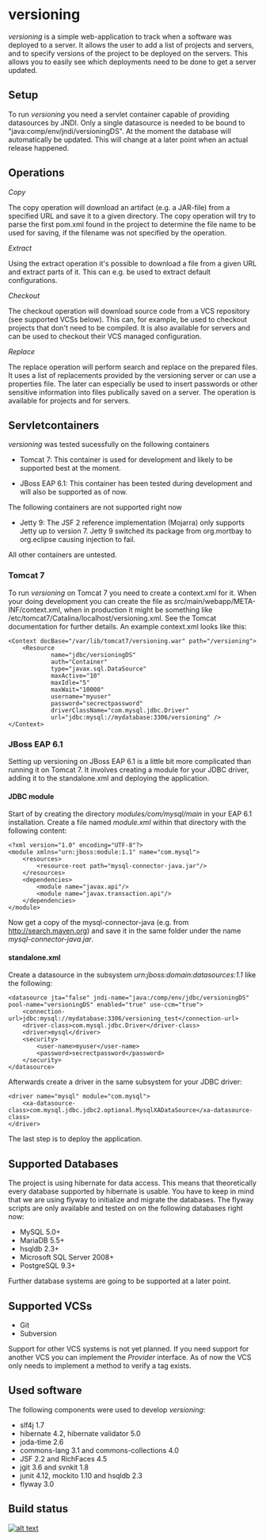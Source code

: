 versioning
==========

*versioning* is a simple web-application to track when a software was deployed
to a server. It allows the user to add a list of projects and servers, and to
specify versions of the project to be deployed on the servers. This allows you
to easily see which deployments need to be done to get a server updated.

Setup
-----

To run *versioning* you need a servlet container capable of providing datasources
by JNDI. Only a single datasource is needed to be bound to
"java:comp/env/jndi/versioningDS". At the moment the database will automatically
be updated. This will change at a later point when an actual release happened.

Operations
----------

*Copy*

The copy operation will download an artifact (e.g. a JAR-file) from a specified URL
and save it to a given directory. The copy operation will try to parse the first
pom.xml found in the project to determine the file name to be used for saving, if
the filename was not specified by the operation.

*Extract*

Using the extract operation it's possible to download a file from a given URL and
extract parts of it. This can e.g. be used to extract default configurations.

*Checkout*

The checkout operation will download source code from a VCS repository (see
supported VCSs below). This can, for example, be used to checkout projects that
don't need to be compiled. It is also available for servers and can be used to
checkout their VCS managed configuration.

*Replace*

The replace operation will perform search and replace on the prepared files. It
uses a list of replacements provided by the versioning server or can use a
properties file. The later can especially be used to insert passwords or other
sensitive information into files publically saved on a server. The operation
is available for projects and for servers.

Servletcontainers
-----------------

*versioning* was tested sucessfully on the following containers

* Tomcat 7: This container is used for development and likely to be supported
  best at the moment.

* JBoss EAP 6.1: This container has been tested during development and will
  also be supported as of now.

The following containers are not supported right now

* Jetty 9: The JSF 2 reference implementation (Mojarra) only supports Jetty up
  to version 7. Jetty 9 switched its package from org.mortbay to org.eclipse
  causing injection to fail.

All other containers are untested.

### Tomcat 7

To run *versioning* on Tomcat 7 you need to create a context.xml for it. When your
doing development you can create the file as src/main/webapp/META-INF/context.xml,
when in production it might be something like /etc/tomcat7/Catalina/localhost/versioning.xml.
See the Tomcat documentation for further details. An example context.xml looks like this:

    <Context docBase="/var/lib/tomcat7/versioning.war" path="/versioning">
        <Resource
                name="jdbc/versioningDS"
                auth="Container"
                type="javax.sql.DataSource"
                maxActive="10"
                maxIdle="5"
                maxWait="10000"
                username="myuser"
                password="secrectpassword"
                driverClassName="com.mysql.jdbc.Driver"
                url="jdbc:mysql://mydatabase:3306/versioning" />
    </Context>

### JBoss EAP 6.1

Setting up versioning on JBoss EAP 6.1 is a little bit more complicated than running it on
Tomcat 7. It involves creating a module for your JDBC driver, adding it to the standalone.xml
and deploying the application.

#### JDBC module

Start of by creating the directory *modules/com/mysql/main* in your EAP 6.1 installation. Create
a file named *module.xml* within that directory with the following content:

    <?xml version="1.0" encoding="UTF-8"?>
    <module xmlns="urn:jboss:module:1.1" name="com.mysql">
        <resources>
            <resource-root path="mysql-connector-java.jar"/>
        </resources>
        <dependencies>
            <module name="javax.api"/>
            <module name="javax.transaction.api"/>
        </dependencies>
    </module>

Now get a copy of the mysql-connector-java (e.g. from http://search.maven.org) and save it in the
same folder under the name *mysql-connector-java.jar*.

#### standalone.xml

Create a datasource in the subsystem *urn:jboss:domain:datasources:1.1* like the following:

    <datasource jta="false" jndi-name="java:/comp/env/jdbc/versioningDS" pool-name="versioningDS" enabled="true" use-ccm="true">
        <connection-url>jdbc:mysql://mydatabase:3306/versioning_test</connection-url>
        <driver-class>com.mysql.jdbc.Driver</driver-class>
        <driver>mysql</driver>
        <security>
            <user-name>myuser</user-name>
            <password>secrectpassword</password>
        </security>
    </datasource>

Afterwards create a driver in the same subsystem for your JDBC driver:

    <driver name="mysql" module="com.mysql">
        <xa-datasource-class>com.mysql.jdbc.jdbc2.optional.MysqlXADataSource</xa-datasource-class>
    </driver>

The last step is to deploy the application.

Supported Databases
-------------------

The project is using hibernate for data access. This means that theoretically
every database supported by hibernate is usable. You have to keep in mind that
we are using flyway to initialize and migrate the databases. The flyway scripts
are only available and tested on on the following databases right now:

* MySQL 5.0+
* MariaDB 5.5+
* hsqldb 2.3+
* Microsoft SQL Server 2008+
* PostgreSQL 9.3+

Further database systems are going to be supported at a later point.

Supported VCSs
--------------

* Git
* Subversion

Support for other VCS systems is not yet planned. If you need support for
another VCS you can implement the *Provider* interface. As of now the VCS
only needs to implement a method to verify a tag exists.

Used software
-------------

The following components were used to develop *versioning*:

* slf4j 1.7
* hibernate 4.2, hibernate validator 5.0
* joda-time 2.6
* commons-lang 3.1 and commons-collections 4.0
* JSF 2.2 and RichFaces 4.5
* jgit 3.6 and svnkit 1.8
* junit 4.12, mockito 1.10 and hsqldb 2.3
* flyway 3.0

Build status
------------
[![alt text](https://travis-ci.org/egore/versioning.svg "Build status")](https://travis-ci.org/egore/versioning)
